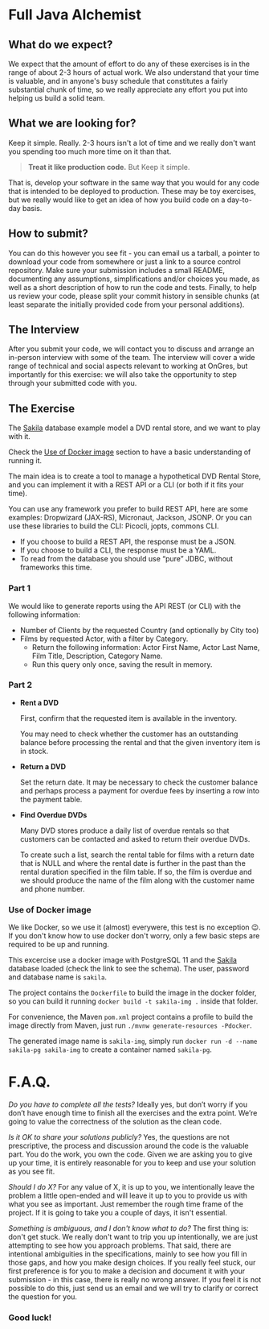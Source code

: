 # Full Java Alchemist

## What do we expect?
We expect that the amount of effort to do any of these exercises is in the range of about 2-3 hours of actual work. We also understand that your time is valuable, and in anyone's busy schedule that constitutes a fairly substantial chunk of time, so we really appreciate any effort you put into helping us build a solid team.

## What we are looking for?
Keep it simple. Really. 2-3 hours isn't a lot of time and we really don't want you spending too much more time on it than that.

> **Treat it like production code.** But Keep it simple.

That is, develop your software in the same way that you would for any code that is intended to be deployed to production. These may be toy exercises, but we really would like to get an idea of how you build code on a day-to-day basis.

## How to submit?
You can do this however you see fit - you can email us a tarball, a pointer to download your code from somewhere or just a link to a source control repository. Make sure your submission includes a small README, documenting any assumptions, simplifications and/or choices you made, as well as a short description of how to run the code and tests. Finally, to help us review your code, please split your commit history in sensible chunks (at least separate the initially provided code from your personal additions).

## The Interview
After you submit your code, we will contact you to discuss and arrange an in-person interview with some of the team. The interview will cover a wide range of technical and social aspects relevant to working at OnGres, but importantly for this exercise: we will also take the opportunity to step through your submitted code with you.

## The Exercise
The [Sakila](https://www.jooq.org/sakila) database example model a DVD rental store, and we want to play with it.

Check the [Use of Docker image](#use-of-docker-image) section to have a basic understanding of running it.

The main idea is to create a tool to manage a hypothetical DVD Rental Store, and you can implement it with a REST API or a CLI (or both if it fits your time).

You can use any framework you prefer to build REST API, here are some examples: Dropwizard (JAX-RS), Micronaut, Jackson, JSONP. Or you can use these libraries to build the CLI: Picocli, jopts, commons CLI.

* If you choose to build a REST API, the response must be a JSON.
* If you choose to build a CLI, the response must be a YAML.
* To read from the database you should use “pure” JDBC, without frameworks this time.

### Part 1
We would like to generate reports using the API REST (or CLI) with the following information:

  * Number of Clients by the requested Country (and optionally by City too)
  * Films by requested Actor, with a filter by Category.
    * Return the following information:  Actor First Name, Actor Last Name, Film Title, Description, Category Name. 
    * Run this query only once, saving the result in memory.


### Part 2 
- **Rent a DVD**

    First, confirm that the requested item is available in the inventory.

    You may need to check whether the customer has an outstanding balance before processing the rental and that the given inventory item is in stock.

- **Return a DVD**

    Set the return date.
    It may be necessary to check the customer balance and perhaps process a payment for overdue fees by inserting a row into the payment table.

- **Find Overdue DVDs**

    Many DVD stores produce a daily list of overdue rentals so that customers can be contacted and asked to return their overdue DVDs.

    To create such a list, search the rental table for films with a return date that is NULL and where the rental date is further in the past than the rental duration specified in the film table. If so, the film is overdue and we should produce the name of the film along with the customer name and phone number.

### Use of Docker image
We like Docker, so we use it (almost) everywere, this test is no exception :wink:. If you don't know how to use docker don't worry, only a few basic steps are required to be up and running.

This excercise use a docker image with PostgreSQL 11 and the [Sakila](https://www.jooq.org/sakila) database loaded (check the link to see the schema). The user, password and database name is `sakila`.

The project contains the `Dockerfile` to build the image in the docker folder, so you can build it running `docker build -t sakila-img .` inside that folder.

For convenience, the Maven `pom.xml` project contains a profile to build the image directly from Maven, just run `./mvnw generate-resources -Pdocker`.

The generated image name is `sakila-img`, simply run `docker run -d --name sakila-pg sakila-img` to create a container named `sakila-pg`.

# F.A.Q.

*Do you have to complete all the tests?* Ideally yes, but don’t worry if you don’t have enough time to finish all the exercises and the extra point. We’re going to value the correctness of the solution as the clean code. 

*Is it OK to share your solutions publicly?* Yes, the questions are not prescriptive, the process and discussion around the code is the valuable part. You do the work, you own the code. Given we are asking you to give up your time, it is entirely reasonable for you to keep and use your solution as you see fit.

*Should I do X?* For any value of X, it is up to you, we intentionally leave the problem a little open-ended and will leave it up to you to provide us with what you see as important. Just remember the rough time frame of the project. If it is going to take you a couple of days, it isn't essential.

*Something is ambiguous, and I don't know what to do?* The first thing is: don't get stuck. We really don't want to trip you up intentionally, we are just attempting to see how you approach problems. That said, there are intentional ambiguities in the specifications, mainly to see how you fill in those gaps, and how you make design choices. If you really feel stuck, our first preference is for you to make a decision and document it with your submission - in this case, there is really no wrong answer. If you feel it is not possible to do this, just send us an email and we will try to clarify or correct the question for you.

### **Good luck!**
